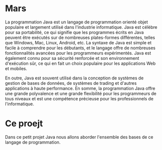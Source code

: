 # Mars

La programmation Java est un langage de programmation orienté objet populaire et largement utilisé dans l'industrie informatique.
Java est célèbre pour sa portabilité, ce qui signifie que les programmes écrits en Java peuvent être exécutés sur de nombreuses plates-formes différentes,
telles que Windows, Mac, Linux, Android, etc. La syntaxe de Java est simple et facile à comprendre pour les débutants, 
et le langage offre de nombreuses fonctionnalités avancées pour les programmeurs expérimentés. 
Java est également connu pour sa sécurité renforcée et son environnement d'exécution sûr,
ce qui en fait un choix populaire pour les applications Web et mobiles. 

En outre, Java est souvent utilisé dans la conception de systèmes de gestion de bases de données,
de systèmes de trading et d'autres applications à haute performance.
En somme, la programmation Java offre une grande polyvalence et une grande flexibilité pour les programmeurs de tous niveaux et est une 
compétence précieuse pour les professionnels de l'informatique.

# Ce proejt

Dans ce petit projet Java nous allons aborder l'ensemble des bases de ce langage de programmation.
